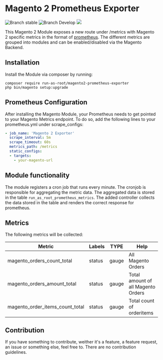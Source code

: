 # Magento 2 Prometheus Exporter

![Branch stable](https://img.shields.io/badge/stable%20branch-master-blue.svg)
![Branch Develop](https://img.shields.io/badge/dev%20branch-develop-blue.svg)
![](https://github.styleci.io/repos/191891355/shield)

This Magento 2 Module exposes a new route under /metrics with Magento 2 specific metrics in the format of [prometheus](https://prometheus.io).
The different metrics are grouped into modules and can be enabled/disabled via the Magento Backend.

## Installation

Install the Module via composer by running: 

```
composer require run-as-root/magento2-prometheus-exporter
php bin/magento setup:upgrade
```

## Prometheus Configuration

After installing the Magento Module, your Prometheus needs to get pointed to your Magento Metrics endpoint. To do so, add the following lines to your
prometheus.yml under scrape_configs: 

```yaml
- job_name: 'Magento 2 Exporter'
  scrape_interval: 5m
  scrape_timeout: 60s
  metrics_path: /metrics
  static_configs:
  - targets: 
    - your-magento-url
```

## Module functionality

The module registers a cron job that runs every minute. The cronjob is
responsible for aggregating the metric data. The aggregated data is
stored in the table `run_as_root_prometheus_metrics`. The added
controller collects the data stored in the table and renders the correct
response for prometheus.

## Metrics

The following metrics will be collected:

| Metric | Labels | TYPE | Help | 
| --- | --- | --- | --- |
| magento_orders_count_total | status | gauge | All Magento Orders |
| magento_orders_amount_total | status | gauge | Total amount of all Magento Orders |
| magento_order_items_count_total | status | gauge | Total count of orderitems |

## Contribution

If you have something to contribute, weither it's a feature, a feature request, an issue or something else, feel free to. There are no contribution guidelines.
